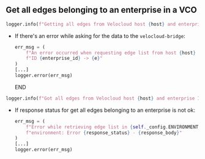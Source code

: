 ## Get all edges belonging to an enterprise in a VCO

```python
logger.info(f"Getting all edges from Velocloud host {host} and enterprise ID {enterprise_id}...")
```

* If there's an error while asking for the data to the `velocloud-bridge`:
  ```python
  err_msg = (
      f"An error occurred when requesting edge list from host {host} and enterprise "
      f"ID {enterprise_id} -> {e}"
  ) 
  [...]
  logger.error(err_msg)
  ```
  END

```python
logger.info(f"Got all edges from Velocloud host {host} and enterprise ID {enterprise_id}!")
```

* If response status for get all edges belonging to an enterprise is not ok:
  ```python
  err_msg = (
      f"Error while retrieving edge list in {self._config.ENVIRONMENT_NAME.upper()} "
      f"environment: Error {response_status} - {response_body}"
  )
  [...]
  logger.error(err_msg)
  ```
